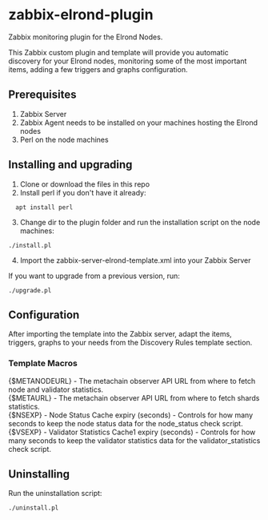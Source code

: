 # zabbix-elrond-plugin
Zabbix monitoring plugin for the Elrond Nodes.

This Zabbix custom plugin and template will provide you automatic discovery for your Elrond nodes, monitoring some of the most important items, adding a few triggers and graphs configuration.

## Prerequisites
1. Zabbix Server
2. Zabbix Agent needs to be installed on your machines hosting the Elrond nodes
3. Perl on the node machines

## Installing and upgrading

1. Clone or download the files in this repo
2. Install perl if you don't have it already:
```
  apt install perl
```
3. Change dir to the plugin folder and run the installation script on the node machines:
```
./install.pl
```
4. Import the zabbix-server-elrond-template.xml into your Zabbix Server

If you want to upgrade from a previous version, run:
```
./upgrade.pl
```


## Configuration
After importing the template into the Zabbix server, adapt the items, triggers, graphs to your needs from the Discovery Rules template section.

### Template Macros

{$METANODEURL} - The metachain observer API URL from where to fetch node and validator statistics.<br/>
{$METAURL} - The metachain observer API URL from where to fetch shards statistics.<br/>
{$NSEXP} - Node Status Cache expiry (seconds) - Controls for how many seconds to keep the node status data for the node_status check script.<br/>
{$VSEXP} - Validator Statistics Cache1 expiry (seconds) - Controls for how many seconds to keep the validator statistics data for the validator_statistics check script.<br/>

## Uninstalling
Run the uninstallation script:
```
./uninstall.pl
```
